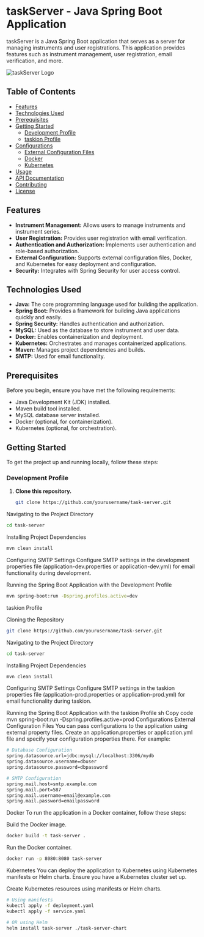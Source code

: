 # taskServer - Java Spring Boot Application

taskServer is a Java Spring Boot application that serves as a server for managing instruments and user registrations. This application provides features such as instrument management, user registration, email verification, and more.

![taskServer Logo](/path/to/your/logo.png)

## Table of Contents

- [Features](#features)
- [Technologies Used](#technologies-used)
- [Prerequisites](#prerequisites)
- [Getting Started](#getting-started)
  - [Development Profile](#development-profile)
  - [taskion Profile](#taskion-profile)
- [Configurations](#configurations)
  - [External Configuration Files](#external-configuration-files)
  - [Docker](#docker)
  - [Kubernetes](#kubernetes)
- [Usage](#usage)
- [API Documentation](#api-documentation)
- [Contributing](#contributing)
- [License](#license)

## Features

- **Instrument Management:** Allows users to manage instruments and instrument series.
- **User Registration:** Provides user registration with email verification.
- **Authentication and Authorization:** Implements user authentication and role-based authorization.
- **External Configuration:** Supports external configuration files, Docker, and Kubernetes for easy deployment and configuration.
- **Security:** Integrates with Spring Security for user access control.

## Technologies Used

- **Java:** The core programming language used for building the application.
- **Spring Boot:** Provides a framework for building Java applications quickly and easily.
- **Spring Security:** Handles authentication and authorization.
- **MySQL:** Used as the database to store instrument and user data.
- **Docker:** Enables containerization and deployment.
- **Kubernetes:** Orchestrates and manages containerized applications.
- **Maven:** Manages project dependencies and builds.
- **SMTP:** Used for email functionality.

## Prerequisites

Before you begin, ensure you have met the following requirements:

- Java Development Kit (JDK) installed.
- Maven build tool installed.
- MySQL database server installed.
- Docker (optional, for containerization).
- Kubernetes (optional, for orchestration).

## Getting Started

To get the project up and running locally, follow these steps:

### Development Profile

1. **Clone this repository.**
   ```sh
   git clone https://github.com/yourusername/task-server.git
   ```
 Navigating to the Project Directory
```sh
cd task-server
```

Installing Project Dependencies
```sh
mvn clean install
```
Configuring SMTP Settings
Configure SMTP settings in the development properties file (application-dev.properties or application-dev.yml) for email functionality during development.

Running the Spring Boot Application with the Development Profile
```sh
mvn spring-boot:run -Dspring.profiles.active=dev
```
taskion Profile

Cloning the Repository

```sh
git clone https://github.com/yourusername/task-server.git
```
Navigating to the Project Directory
```sh
cd task-server
```
Installing Project Dependencies
```sh
mvn clean install
```
Configuring SMTP Settings
Configure SMTP settings in the taskion properties file (application-prod.properties or application-prod.yml) for email functionality during taskion.

Running the Spring Boot Application with the taskion Profile
sh
Copy code
mvn spring-boot:run -Dspring.profiles.active=prod
Configurations
External Configuration Files
You can pass configurations to the application using external property files. Create an application.properties or application.yml file and specify your configuration properties there. For example:


```sh
# Database Configuration
spring.datasource.url=jdbc:mysql://localhost:3306/mydb
spring.datasource.username=dbuser
spring.datasource.password=dbpassword

# SMTP Configuration
spring.mail.host=smtp.example.com
spring.mail.port=587
spring.mail.username=email@example.com
spring.mail.password=emailpassword
```
Docker
To run the application in a Docker container, follow these steps:

Build the Docker image.

```sh
docker build -t task-server .
```
Run the Docker container.

```sh
docker run -p 8080:8080 task-server
```
Kubernetes
You can deploy the application to Kubernetes using Kubernetes manifests or Helm charts. Ensure you have a Kubernetes cluster set up.

Create Kubernetes resources using manifests or Helm charts.
```sh
# Using manifests
kubectl apply -f deployment.yaml
kubectl apply -f service.yaml
```
```sh
# OR using Helm
helm install task-server ./task-server-chart
```
